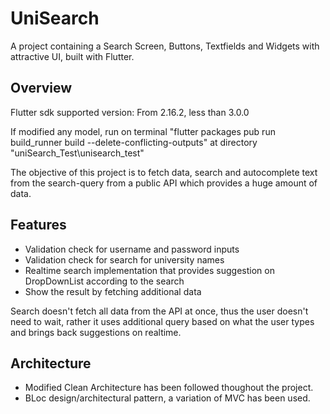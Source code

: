# UniSearch

A project containing a Search Screen, Buttons, Textfields and Widgets with attractive UI, built with Flutter.

## Overview

Flutter sdk supported version: From 2.16.2, less than 3.0.0

If modified any model, run on terminal "flutter packages pub run build_runner build --delete-conflicting-outputs" at directory "uniSearch_Test\unisearch_test"

The objective of this project is to fetch data, search and autocomplete text from the search-query from a public API which provides a huge amount of data.

## Features

- Validation check for username and password inputs
- Validation check for search for university names
- Realtime search implementation that provides suggestion on DropDownList according to the search
- Show the result by fetching additional data

Search doesn't fetch all data from the API at once, thus the user doesn't need to wait, rather it uses additional query based on what the user types and brings back suggestions on realtime.

## Architecture

- Modified Clean Architecture has been followed thoughout the project.
- BLoc design/architectural pattern, a variation of MVC has been used.
